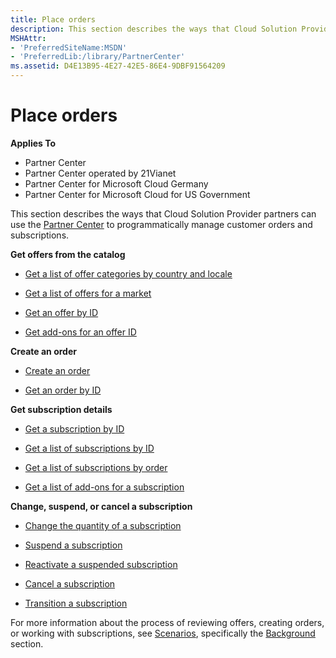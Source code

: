 ```yaml
---
title: Place orders
description: This section describes the ways that Cloud Solution Provider partners can use the Partner Center to programmatically manage customer orders and subscriptions.
MSHAttr:
- 'PreferredSiteName:MSDN'
- 'PreferredLib:/library/PartnerCenter'
ms.assetid: D4E13B95-4E27-42E5-86E4-9DBF91564209
---
```


# Place orders


**Applies To**

-   Partner Center
-   Partner Center operated by 21Vianet
-   Partner Center for Microsoft Cloud Germany
-   Partner Center for Microsoft Cloud for US Government

This section describes the ways that Cloud Solution Provider partners can use the [Partner Center](partner-center-api-and-sdk.md) to programmatically manage customer orders and subscriptions.

**Get offers from the catalog**

-   [Get a list of offer categories by country and locale](get-a-list-of-offer-categories-by-country-and-locale.md)

-   [Get a list of offers for a market](get-a-list-of-offers-for-a-market.md)

-   [Get an offer by ID](get-an-offer-by-id.md)

-   [Get add-ons for an offer ID](get-addon-offers-by-offer-id.md)

**Create an order**

-   [Create an order](create-an-order.md)

-   [Get an order by ID](get-an-order-by-id.md)

**Get subscription details**

-   [Get a subscription by ID](get-a-subscription-by-id.md)

-   [Get a list of subscriptions by ID](pc_apiv2.get_a_list_of_subscriptions_by_id)

-   [Get a list of subscriptions by order](get-a-list-of-subscriptions-by-order.md)

-   [Get a list of add-ons for a subscription](get-a-list-of-add-ons-for-a-subscription.md)

**Change, suspend, or cancel a subscription**

-   [Change the quantity of a subscription](change-the-quantity-of-a-subscription.md)

-   [Suspend a subscription](suspend-a-subscription.md)

-   [Reactivate a suspended subscription](reactivate-a-suspended-a-subscription.md)

-   [Cancel a subscription](pc_apiv2.cancel_a_subscription)

-   [Transition a subscription](transition-a-subscription.md)

For more information about the process of reviewing offers, creating orders, or working with subscriptions, see [Scenarios](scenarios.md), specifically the [Background](scenarios.md#background) section.

 

 




